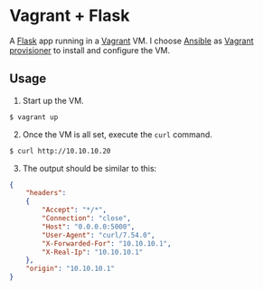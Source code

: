 # Vagrant + Flask

A [Flask](https://flask.palletsprojects.com/) app running in a [Vagrant](https://www.vagrantup.com/) VM. I choose [Ansible](https://www.ansible.com/) as [Vagrant provisioner](https://www.vagrantup.com/docs/provisioning/ansible) to install and configure the VM.

## Usage

1. Start up the VM.
```sh
$ vagrant up
```

2. Once the VM is all set, execute the `curl` command.
```sh
$ curl http://10.10.10.20
```

3. The output should be similar to this:
```json
{
    "headers":
    {
        "Accept": "*/*",
        "Connection": "close",
        "Host": "0.0.0.0:5000",
        "User-Agent": "curl/7.54.0",
        "X-Forwarded-For": "10.10.10.1",
        "X-Real-Ip": "10.10.10.1"
    },
    "origin": "10.10.10.1"
}
```
